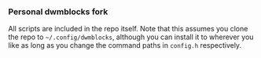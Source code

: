 ### Personal dwmblocks fork

All scripts are included in the repo itself. Note that this assumes you clone the repo to `~/.config/dwmblocks`, although you can install it to wherever you like as long as you change the command paths in `config.h` respectively.
